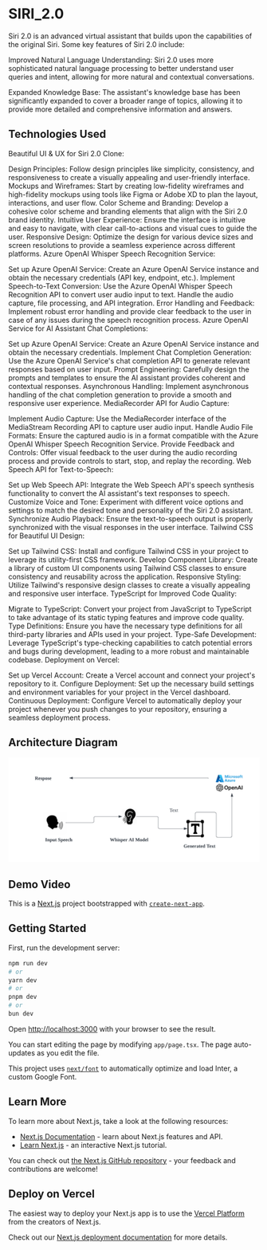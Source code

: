 # SIRI_2.0

Siri 2.0 is an advanced virtual assistant that builds upon the capabilities of the original Siri. Some key features of Siri 2.0 include:

Improved Natural Language Understanding: Siri 2.0 uses more sophisticated natural language processing to better understand user queries and intent, allowing for more natural and contextual conversations.

Expanded Knowledge Base: The assistant's knowledge base has been significantly expanded to cover a broader range of topics, allowing it to provide more detailed and comprehensive information and answers.


## Technologies Used

Beautiful UI & UX for Siri 2.0 Clone:

Design Principles: Follow design principles like simplicity, consistency, and responsiveness to create a visually appealing and user-friendly interface.
Mockups and Wireframes: Start by creating low-fidelity wireframes and high-fidelity mockups using tools like Figma or Adobe XD to plan the layout, interactions, and user flow.
Color Scheme and Branding: Develop a cohesive color scheme and branding elements that align with the Siri 2.0 brand identity.
Intuitive User Experience: Ensure the interface is intuitive and easy to navigate, with clear call-to-actions and visual cues to guide the user.
Responsive Design: Optimize the design for various device sizes and screen resolutions to provide a seamless experience across different platforms.
Azure OpenAI Whisper Speech Recognition Service:

Set up Azure OpenAI Service: Create an Azure OpenAI Service instance and obtain the necessary credentials (API key, endpoint, etc.).
Implement Speech-to-Text Conversion: Use the Azure OpenAI Whisper Speech Recognition API to convert user audio input to text. Handle the audio capture, file processing, and API integration.
Error Handling and Feedback: Implement robust error handling and provide clear feedback to the user in case of any issues during the speech recognition process.
Azure OpenAI Service for AI Assistant Chat Completions:

Set up Azure OpenAI Service: Create an Azure OpenAI Service instance and obtain the necessary credentials.
Implement Chat Completion Generation: Use the Azure OpenAI Service's chat completion API to generate relevant responses based on user input.
Prompt Engineering: Carefully design the prompts and templates to ensure the AI assistant provides coherent and contextual responses.
Asynchronous Handling: Implement asynchronous handling of the chat completion generation to provide a smooth and responsive user experience.
MediaRecorder API for Audio Capture:

Implement Audio Capture: Use the MediaRecorder interface of the MediaStream Recording API to capture user audio input.
Handle Audio File Formats: Ensure the captured audio is in a format compatible with the Azure OpenAI Whisper Speech Recognition Service.
Provide Feedback and Controls: Offer visual feedback to the user during the audio recording process and provide controls to start, stop, and replay the recording.
Web Speech API for Text-to-Speech:

Set up Web Speech API: Integrate the Web Speech API's speech synthesis functionality to convert the AI assistant's text responses to speech.
Customize Voice and Tone: Experiment with different voice options and settings to match the desired tone and personality of the Siri 2.0 assistant.
Synchronize Audio Playback: Ensure the text-to-speech output is properly synchronized with the visual responses in the user interface.
Tailwind CSS for Beautiful UI Design:

Set up Tailwind CSS: Install and configure Tailwind CSS in your project to leverage its utility-first CSS framework.
Develop Component Library: Create a library of custom UI components using Tailwind CSS classes to ensure consistency and reusability across the application.
Responsive Styling: Utilize Tailwind's responsive design classes to create a visually appealing and responsive user interface.
TypeScript for Improved Code Quality:

Migrate to TypeScript: Convert your project from JavaScript to TypeScript to take advantage of its static typing features and improve code quality.
Type Definitions: Ensure you have the necessary type definitions for all third-party libraries and APIs used in your project.
Type-Safe Development: Leverage TypeScript's type-checking capabilities to catch potential errors and bugs during development, leading to a more robust and maintainable codebase.
Deployment on Vercel:

Set up Vercel Account: Create a Vercel account and connect your project's repository to it.
Configure Deployment: Set up the necessary build settings and environment variables for your project in the Vercel dashboard.
Continuous Deployment: Configure Vercel to automatically deploy your project whenever you push changes to your repository, ensuring a seamless deployment process.


## Architecture Diagram

!["Sequence Diagram"](https://github.com/pritomrajkhowa22/SIRI_2.0/blob/main/AdditionalFiles/Blankdiagram.png)



## Demo Video




This is a [Next.js](https://nextjs.org/) project bootstrapped with [`create-next-app`](https://github.com/vercel/next.js/tree/canary/packages/create-next-app).

## Getting Started

First, run the development server:

```bash
npm run dev
# or
yarn dev
# or
pnpm dev
# or
bun dev
```

Open [http://localhost:3000](http://localhost:3000) with your browser to see the result.

You can start editing the page by modifying `app/page.tsx`. The page auto-updates as you edit the file.

This project uses [`next/font`](https://nextjs.org/docs/basic-features/font-optimization) to automatically optimize and load Inter, a custom Google Font.

## Learn More

To learn more about Next.js, take a look at the following resources:

- [Next.js Documentation](https://nextjs.org/docs) - learn about Next.js features and API.
- [Learn Next.js](https://nextjs.org/learn) - an interactive Next.js tutorial.

You can check out [the Next.js GitHub repository](https://github.com/vercel/next.js/) - your feedback and contributions are welcome!

## Deploy on Vercel

The easiest way to deploy your Next.js app is to use the [Vercel Platform](https://vercel.com/new?utm_medium=default-template&filter=next.js&utm_source=create-next-app&utm_campaign=create-next-app-readme) from the creators of Next.js.

Check out our [Next.js deployment documentation](https://nextjs.org/docs/deployment) for more details.

